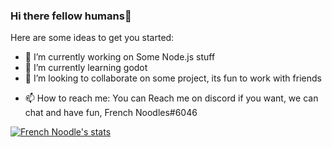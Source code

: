 ### Hi there fellow humans👋

<!--
**French-Noodles/French-Noodles** is a ✨ _special_ ✨ repository because its `README.md` (this file) appears on your GitHub profile.-->

Here are some ideas to get you started:

- 🔭 I’m currently working on Some Node.js stuff
- 🌱 I’m currently learning godot
- 👯 I’m looking to collaborate on some project, its fun to work with friends
<!-- - 🤔 I’m looking for help with 
- 💬 Ask me about ... -->
- 📫 How to reach me: You can Reach me on discord if you want, we can chat and have fun, French Noodles#6046
<!-- - 😄 Pronouns: ...
- ⚡ Fun fact: ... -->

[![French Noodle's stats](https://github-readme-stats.vercel.app/api?username=French-Noodles&bg_color=DEG,#f0f06e,#fdfd94,#f5f59d,#ffff)](https://github.com/anuraghazra/github-readme-stats)
